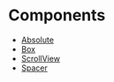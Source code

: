 # Components

- [Absolute](components/Absolute.md)
- [Box](components/Box.md)
- [ScrollView](components/Scrollview.md)
- [Spacer](components/Spacer.md)
